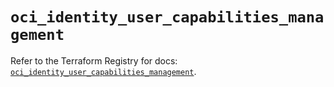 # `oci_identity_user_capabilities_management`

Refer to the Terraform Registry for docs: [`oci_identity_user_capabilities_management`](https://registry.terraform.io/providers/oracle/oci/6.18.0/docs/resources/identity_user_capabilities_management).
